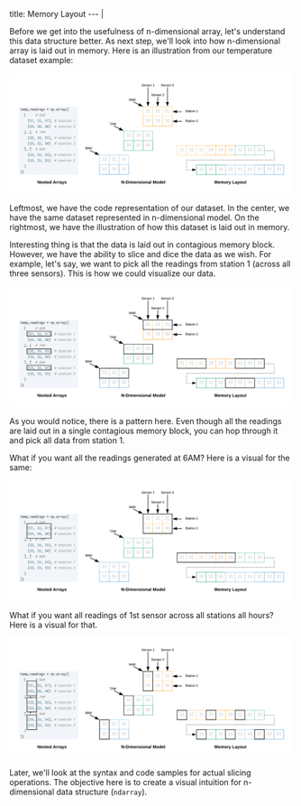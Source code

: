 title: Memory Layout
--- |

  Before we get into the usefulness of n-dimensional array, let's understand this data structure better. As next step, we'll look into how n-dimensional array is laid out in memory. Here is an illustration from our temperature dataset example:

  ![](assets/img/three-d-layout.png)

  Leftmost, we have the code representation of our dataset. In the center, we have the same dataset represented in n-dimensional model. On the rightmost, we have the illustration of how this dataset is laid out in memory.

  Interesting thing is that the data is laid out in contagious memory block. However, we have the ability to slice and dice the data as we wish. For example, let's say, we want to pick all the readings from station 1 (across all three sensors). This is how we could visualize our data.

  ![](assets/img/three-d-station-1.png)

  As you would notice, there is a pattern here. Even though all the readings are laid out in a single contagious memory block, you can hop through it and pick all data from station 1.

  What if you want all the readings generated at 6AM? Here is a visual for the same:

  ![](assets/img/three-d-6-am.png)

  What if you want all readings of 1st sensor across all stations all hours? Here is a visual for that.

  ![](assets/img/three-d-sensor-1.png)

  Later, we'll look at the syntax and code samples for actual slicing operations. The objective here is to create a visual intuition for n-dimensional data structure (`ndarray`).
